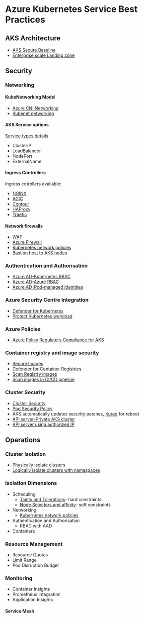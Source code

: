 # Azure Kubernetes Service Best Practices

## AKS Architecture
- [AKS Secure Baseline](https://github.com/mspnp/aks-secure-baseline)
- [Enterprise scale Landing zone](https://docs.microsoft.com/en-us/azure/cloud-adoption-framework/scenarios/aks/enterprise-scale-landing-zone)

## Security

### Networking
####  KubeNetworking Model
 - [Azure CNI Networking](https://docs.microsoft.com/en-us/azure/aks/configure-kubenet)
 - [Kubenet networking](https://docs.microsoft.com/en-us/azure/aks/configure-azure-cni)

#### AKS Service options
[Service types details](https://docs.microsoft.com/en-us/azure/aks/concepts-network#services)
- ClusterIP
- LoadBalancer
- NodePort
- ExternalName

#### Ingress Controllers
Ingress cotrollers available:
 - [NGINX](https://www.nginx.com/products/nginx-ingress-controller)
 - [AGIC](https://docs.microsoft.com/en-us/azure/application-gateway/ingress-controller-overview)
 - [Contour](https://github.com/projectcontour/contour)
 - [HAProxy](https://www.haproxy.org/)
 - [Traefic](https://github.com/traefik/traefik)

#### Network firewalls
- [WAF](https://docs.microsoft.com/en-us/azure/aks/operator-best-practices-network#secure-traffic-with-a-web-application-firewall-waf)
- [Azure Firewall](https://docs.microsoft.com/en-us/azure/firewall/protect-azure-kubernetes-service)
- [Kubernetes network policies](https://docs.microsoft.com/en-us/azure/aks/operator-best-practices-network#control-traffic-flow-with-network-policies)
- [Bastion host to AKS nodes](https://docs.microsoft.com/en-us/azure/aks/operator-best-practices-network#securely-connect-to-nodes-through-a-bastion-host)

### Authentication and Authorisation
- [Azure AD-Kubernetes RBAC](https://docs.microsoft.com/en-us/azure/aks/operator-best-practices-identity#use-kubernetes-role-based-access-control-kubernetes-rbac)
- [Azure AD-Azure RBAC](https://docs.microsoft.com/en-us/azure/aks/operator-best-practices-identity#use-azure-rbac)
- [Azure AD-Pod-managed Identities](https://docs.microsoft.com/en-us/azure/aks/operator-best-practices-identity#use-pod-managed-identities)

### Azure Security Centre Integration
- [Defender for Kubernetes](https://docs.microsoft.com/en-us/azure/security-center/defender-for-kubernetes-introduction)
- [Protect Kubernetes workload](https://docs.microsoft.com/en-us/azure/security-center/kubernetes-workload-protections#availability)

### Azure Policies
- [Azure Policy Regulatory Compliance for AKS](https://docs.microsoft.com/en-us/azure/aks/security-controls-policy)

### Container registry and image security
- [Secure Images](https://docs.microsoft.com/en-us/azure/aks/operator-best-practices-container-image-management)
- [Defender for Container Registries](https://docs.microsoft.com/en-us/azure/security-center/defender-for-container-registries-introduction)
- [Scan Registry images](https://docs.microsoft.com/en-us/azure/security-center/defender-for-container-registries-usage)
- [Scan images in CI/CD pipeline](https://docs.microsoft.com/en-us/azure/security-center/defender-for-container-registries-cicd)

### Cluster Security
- [Cluster Security](https://docs.microsoft.com/en-us/azure/aks/operator-best-practices-cluster-security)
- [Pod Security Policy](https://docs.microsoft.com/en-us/azure/aks/use-pod-security-policies)
- AKS automatically updates security patches, [Kured](https://github.com/weaveworks/kured) for reboot
- [API server-Private AKS cluster](https://docs.microsoft.com/en-us/azure/aks/private-clusters)
- [API server using authorized IP](https://docs.microsoft.com/en-us/azure/aks/api-server-authorized-ip-ranges)


## Operations
### Cluster Isolation
- [Physically isolate clusters](https://docs.microsoft.com/en-us/azure/aks/operator-best-practices-cluster-isolation#physically-isolate-clusters)
- [Logically isolate clusters with namespaces](https://docs.microsoft.com/en-us/azure/aks/operator-best-practices-cluster-isolation#logically-isolate-clusters)
### Isolation Dimensions
- Scheduling
  -  [Taints and Tolerations](https://docs.microsoft.com/en-us/azure/aks/operator-best-practices-advanced-scheduler#provide-dedicated-nodes-using-taints-and-tolerations)- hard constraints
  -  [Node Selectors and affinity](https://docs.microsoft.com/en-us/azure/aks/operator-best-practices-advanced-scheduler#control-pod-scheduling-using-node-selectors-and-affinity)- soft constraints
- Networking
  - [Kubernetes network policies](https://docs.microsoft.com/en-us/azure/aks/operator-best-practices-network#control-traffic-flow-with-network-policies)
- Authentication and Authorisation
  - RBAC with AAD
- Containers

### Resource Management 
- Resource Quotas
- Limit Range
- Pod Disruption Budget




### Monitoring
- Container Insights
- Prometheus integration
- Application Insights
#### Service Mesh
